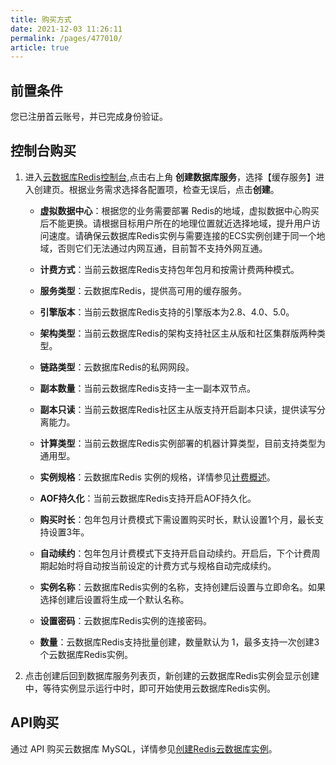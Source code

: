 ```yaml
---
title: 购买方式
date: 2021-12-03 11:26:11
permalink: /pages/477010/
article: true
---
```


## 前置条件

您已注册首云账号，并已完成身份验证。

## 控制台购买

1. 进入[云数据库Redis控制台](https://console.capitalonline.net/dbinstances),点击右上角 **创建数据库服务**，选择【缓存服务】进入创建页。根据业务需求选择各配置项，检查无误后，点击**创建**。

   - **虚拟数据中心**：根据您的业务需要部署 Redis的地域，虚拟数据中心购买后不能更换。请根据目标用户所在的地理位置就近选择地域，提升用户访问速度。请确保云数据库Redis实例与需要连接的ECS实例创建于同一个地域，否则它们无法通过内网互通，目前暂不支持外网互通。

   - **计费方式**：当前云数据库Redis支持包年包月和按需计费两种模式。
   - **服务类型**：云数据库Redis，提供高可用的缓存服务。
   - **引擎版本**：当前云数据库Redis支持的引擎版本为2.8、4.0、5.0。
   - **架构类型**：当前云数据库Redis的架构支持社区主从版和社区集群版两种类型。
   - **链路类型**：云数据库Redis的私网网段。
   - **副本数量**：当前云数据库Redis支持一主一副本双节点。
   - **副本只读**：当前云数据库Redis社区主从版支持开启副本只读，提供读写分离能力。
   - **计算类型**：当前云数据库Redis实例部署的机器计算类型，目前支持类型为通用型。
   - **实例规格**：云数据库Redis 实例的规格，详情参见[计费概述](./00.计费概述.md)。
   - **AOF持久化**：当前云数据库Redis支持开启AOF持久化。
   - **购买时长**：包年包月计费模式下需设置购买时长，默认设置1个月，最长支持设置3年。
   - **自动续约**：包年包月计费模式下支持开启自动续约。开启后，下个计费周期起始时将自动按当前设定的计费方式与规格自动完成续约。
   - **实例名称**：云数据库Redis实例的名称，支持创建后设置与立即命名。如果选择创建后设置将生成一个默认名称。
   - **设置密码**：云数据库Redis实例的连接密码。
   - **数量**：云数据库Redis支持批量创建，数量默认为 1，最多支持一次创建3个云数据库Redis实例。

2. 点击创建后回到数据库服务列表页，新创建的云数据库Redis实例会显示创建中，等待实例显示运行中时，即可开始使用云数据库Redis实例。

## API购买

通过 API 购买云数据库 MySQL，详情参见[创建Redis云数据库实例](./../06.API文档/02.实例相关接口/02.创建Redis云数据库实例.md)。

